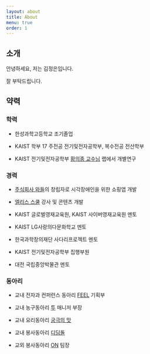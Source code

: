 ```yaml
---
layout: about
title: About
menu: true
order: 1
---
```


## 소개

안녕하세요, 저는 김정은입니다.

잘 부탁드립니다.

## 약력

### 학력

- 한성과학고등학교 조기졸업

- KAIST 학부 17 주전공 전기및전자공학부, 복수전공 전산학부

- KAIST 전기및전자공학부 [황의종 교수님](https://sites.google.com/view/whanglab/di-lab) 랩에서 개별연구

### 경력

- [주식회사 와들](https://www.waddlelab.com/)의 창립자로 시각장애인을 위한 쇼핑앱 개발

- [엘리스 스쿨](https://school.elice.io/) 강사 및 콘텐츠 개발

- KAIST 글로벌영재교육원, KAIST 사이버영재교육원 멘토

- KAIST LG사랑의다문화학교 멘토

- 한국과학창의재단 사다리프로젝트 멘토

- KAIST 전기및전자공학부 집행부원

- 대전 국립중앙박물관 멘토

### 동아리

- 교내 전자과 컨퍼런스 동아리 [FEEL](https://www.facebook.com/FEELcampofficial/) 기획부

- 교내 농구동아리 [투](https://www.facebook.com/TuKAIST/) 매니저 부장

- 교내 요리동아리 [궁극의 맛](https://www.facebook.com/goongmat/)

- 교내 봉사동아리 [디딤돌](https://www.facebook.com/kaistdidimdol/)

- 교외 봉사동아리 [ON](https://cafe.naver.com/volunteeron) 팀장